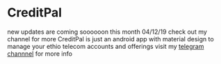 # CreditPal
new updates are coming soooooon this month 04/12/19
check out my channel for more
 CreditPal is just an android app with material design to manage your ethio telecom accounts and offerings
visit my [telegram channnel](https://t.me/phonicsapps) for more info
